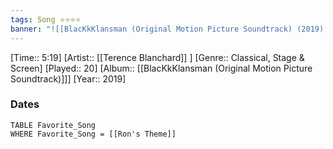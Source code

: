 ```yaml
---
tags: Song ⭐⭐⭐⭐ 
banner: "![[BlacKkKlansman (Original Motion Picture Soundtrack) (2019).jpg]]"
---
```

[Time:: 5:19]
[Artist:: [[Terence Blanchard]] ]
[Genre:: Classical, Stage & Screen]
[Played:: 20]
[Album:: [[BlacKkKlansman (Original Motion Picture Soundtrack)]]]
[Year:: 2019]
### Dates
````dataview
TABLE Favorite_Song
WHERE Favorite_Song = [[Ron's Theme]]
````